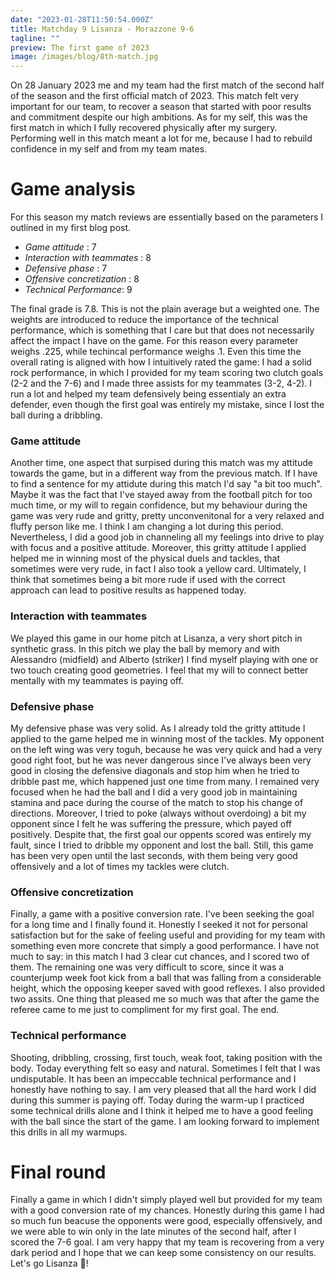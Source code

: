 ```yaml
---
date: "2023-01-28T11:50:54.000Z"
title: Matchday 9 Lisanza - Morazzone 9-6
tagline: ""
preview: The first game of 2023
image: /images/blog/8th-match.jpg
---
```


On 28 January 2023 me and my team had the first match of the second half of the season and the first official match of 2023. This match felt very important for our team, to recover a season that started with poor results and commitment despite our high ambitions. As for my self, this was the first match in which I fully recovered physically after my surgery. Performing well in this match meant a lot for me, because I had to rebuild confidence in my self and from my team mates.

# Game analysis

For this season my match reviews are essentially based on the parameters I outlined in my first blog post.

- _Game attitude_ : 7
- _Interaction with teammates_ : 8
- _Defensive phase_ : 7
- _Offensive concretization_ : 8
- _Technical Performance_: 9

The final grade is 7.8. This is not the plain average but a weighted one. The weights are introduced to reduce the importance of the technical performance, which is something that I care but that does not necessarily affect the impact I have on the game. For this reason every parameter weighs .225, while techincal performance weighs .1. Even this time the overall rating is aligned with how I intuitively rated the game: I had a solid rock performance, in which I provided for my team scoring two clutch goals (2-2 and the 7-6) and I made three assists for my teammates (3-2, 4-2). I run a lot and helped my team defensively being essentialy an extra defender, even though the first goal was entirely my mistake, since I lost the ball during a dribbling.

### Game attitude

Another time, one aspect that surpised during this match was my attitude towards the game, but in a different way from the previous match. If I have to find a sentence for my attidute during this match I'd say "a bit too much". Maybe it was the fact that I've stayed away from the football pitch for too much time, or my will to regain confidence, but my behaviour during the game was very rude and gritty, pretty unconvenitonal for a very relaxed and fluffy person like me. I think I am changing a lot during this period. Nevertheless, I did a good job in channeling all my feelings into drive to play with focus and a positive attitude. Moreover, this gritty attitude I applied helped me in winning most of the physical duels and tackles, that sometimes were very rude, in fact I also took a yellow card. Ultimately, I think that sometimes being a bit more rude if used with the correct approach can lead to positive results as happened today.

### Interaction with teammates

We played this game in our home pitch at Lisanza, a very short pitch in synthetic grass. In this pitch we play the ball by memory and with Alessandro (midfield) and Alberto (striker) I find myself playing with one or two touch creating good geometries. I feel that my will to connect better mentally with my teammates is paying off.

### Defensive phase

My defensive phase was very solid. As I already told the gritty attitude I applied to the game helped me in winning most of the tackles. My opponent on the left wing was very toguh, because he was very quick and had a very good right foot, but he was never dangerous since I've always been very good in closing the defensive diagonals and stop him when he tried to dribble past me, which happened just one time from many. I remained very focused when he had the ball and I did a very good job in maintaining stamina and pace during the course of the match to stop his change of directions. Moreover, I tried to poke (always without overdoing) a bit my opponent since I felt he was suffering the pressure, which payed off positively. Despite that, the first goal our oppents scored was entirely my fault, since I tried to dribble my opponent and lost the ball. Still, this game has been very open until the last seconds, with them being very good offensively and a lot of times my tackles were clutch.

### Offensive concretization

Finally, a game with a positive conversion rate. I've been seeking the goal for a long time and I finally found it. Honestly I seeked it not for personal satisfaction but for the sake of feeling useful and providing for my team with something even more concrete that simply a good performance. I have not much to say: in this match I had 3 clear cut chances, and I scored two of them. The remaining one was very difficult to score, since it was a counterjump week foot kick from a ball that was falling from a considerable height, which the opposing keeper saved with good reflexes. I also provided two assits. One thing that pleased me so much was that after the game the referee came to me just to compliment for my first goal. The end.

### Technical performance

Shooting, dribbling, crossing, first touch, weak foot, taking position with the body. Today everything felt so easy and natural. Sometimes I felt that I was undisputable. It has been an impeccable technical performance and I honestly have nothing to say. I am very pleased that all the hard work I did during this summer is paying off. Today during the warm-up I practiced some technical drills alone and I think it helped me to have a good feeling with the ball since the start of the game. I am looking forward to implement this drills in all my warmups.

# Final round

Finally a game in which I didn't simply played well but provided for my team with a good conversion rate of my chances. Honestly during this game I had so much fun beacuse the opponents were good, especially offensively, and we were able to win only in the late minutes of the second half, after I scored the 7-6 goal. I am very happy that my team is recovering from a very dark period and I hope that we can keep some consistency on our results. Let's go Lisanza 🐸!
